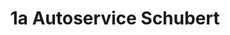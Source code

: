 ---
title: "1a Autoservice Schubert"
url: /grossschirma/1a-autoservice-schubert-b-101/
shop: Autohaus
---